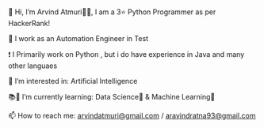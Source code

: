 👋 Hi, I’m Arvind Atmuri🙎‍♂️, I am a 3⭐ Python Programmer as per HackerRank!

🏢 I work as an Automation Engineer in Test

❗ I Primarily work on Python , but i do have experience in Java and many other languaes

🤔 I’m interested in: Artificial Intelligence

📚📖 I’m currently learning: Data Science🧪 & Machine Learning🧬

📫 How to reach me: arvindatmuri@gmail.com / aravindratna93@gmail.com

<!---
arvindatmuri/arvindatmuri is a ✨ special ✨ repository because its `README.md` (this file) appears on your GitHub profile.
You can click the Preview link to take a look at your changes.
--->
